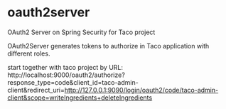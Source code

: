 # oauth2server

OAuth2 Server on Spring Security for Taco project

OAuth2Server generates tokens to authorize in Taco application with different roles.

start together with taco project by URL: 
http://localhost:9000/oauth2/authorize?response_type=code&client_id=taco-admin-client&redirect_uri=http://127.0.0.1:9090/login/oauth2/code/taco-admin-client&scope=writeIngredients+deleteIngredients
